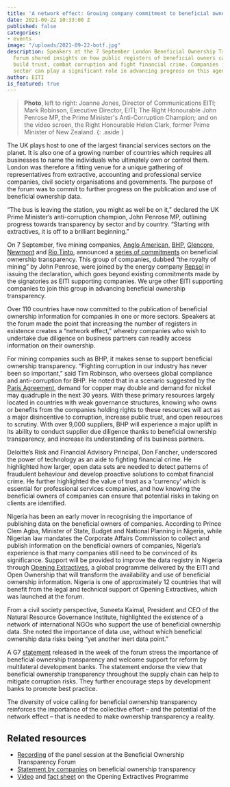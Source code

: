 ```yaml
---
title: 'A network effect: Growing company commitment to beneficial ownership transparency'
date: 2021-09-22 10:33:00 Z
published: false
categories:
- events
image: "/uploads/2021-09-22-botf.jpg"
description: Speakers at the 7 September London Beneficial Ownership Transparency
  Forum shared insights on how public registers of beneficial owners can be used to
  build trust, combat corruption and fight financial crime. Companies in the extractives
  sector can play a significant role in advancing progress on this agenda.
author: EITI
is_featured: true
---
```


> **Photo**, left to right: Joanne Jones, Director of Communications EITI; Mark Robinson, Executive Director, EITI; The Right Honourable John Penrose MP, the Prime Minister's Anti-Corruption Champion; and on the video screen, the Right Honourable Helen Clark, former Prime Minister of New Zealand.
{: .aside }

The UK plays host to one of the largest financial services sectors on the planet. It is also one of a growing number of countries which requires all businesses to name the individuals who ultimately own or control them. London was therefore a fitting venue for a unique gathering of representatives from extractive, accounting and professional service companies, civil society organisations and governments. The purpose of the forum was to commit to further progress on the publication and use of beneficial ownership data.

“The bus is leaving the station, you might as well be on it,” declared the UK Prime Minister’s anti-corruption champion, John Penrose MP, outlining progress towards transparency by sector and by country. “Starting with extractives, it is off to a brilliant beginning.”

On 7 September, five mining companies, [Anglo American](https://eiti.org/supporter/anglo-american), [BHP](https://eiti.org/supporter/bhp), [Glencore](https://eiti.org/supporter/glencore), [Newmont](https://eiti.org/supporter/newmont) and [Rio Tinto](https://eiti.org/supporter/rio-tinto), announced a [series of commitments](https://eiti.org/document/statement-by-companies-on-beneficial-ownership-transparency) on beneficial ownership transparency. This group of companies, dubbed “the royalty of mining” by John Penrose, were joined by the energy company [Repsol](https://eiti.org/supporter/repsol) in issuing the declaration, which goes beyond existing commitments made by the signatories as EITI supporting companies. We urge other EITI supporting companies to join this group in advancing beneficial ownership transparency.

Over 110 countries have now committed to the publication of beneficial ownership information for companies in one or more sectors. Speakers at the forum made the point that increasing the number of registers in existence creates a “network effect,” whereby companies who wish to undertake due diligence on business partners can readily access information on their ownership.

For mining companies such as BHP, it makes sense to support beneficial ownership transparency. “Fighting corruption in our industry has never been so important,” said Tim Robinson, who oversees global compliance and anti-corruption for BHP. He noted that in a scenario suggested by the [Paris Agreement](https://unfccc.int/process-and-meetings/the-paris-agreement/the-paris-agreement), demand for copper may double and demand for nickel may quadruple in the next 30 years. With these primary resources largely located in countries with weak governance structures, knowing who owns or benefits from the companies holding rights to these resources will act as a major disincentive to corruption, increase public trust, and open resources to scrutiny. With over 9,000 suppliers, BHP will experience a major uplift in its ability to conduct supplier due diligence thanks to beneficial ownership transparency, and increase its understanding of its business partners.

Deloitte’s Risk and Financial Advisory Principal, Don Fancher, underscored the power of technology as an aide to fighting financial crime. He highlighted how larger, open data sets are needed to detect patterns of fraudulent behaviour and develop proactive solutions to combat financial crime. He further highlighted the value of trust as a ‘currency’ which is essential for professional services companies, and how knowing the beneficial owners of companies can ensure that potential risks in taking on clients are identified.

Nigeria has been an early mover in recognising the importance of publishing data on the beneficial owners of companies. According to Prince Clem Agba, Minister of State, Budget and National Planning in Nigeria, while Nigerian law mandates the Corporate Affairs Commission to collect and publish information on the beneficial owners of companies, Nigeria’s experience is that many companies still need to be convinced of its significance. Support will be provided to improve the data registry in Nigeria through [Opening Extractives](https://youtu.be/RCUeu1F7mJE), a global programme delivered by the EITI and Open Ownership that will transform the availability and use of beneficial ownership information. Nigeria is one of approximately 12 countries that will benefit from the legal and technical support of Opening Extractives, which was launched at the forum.

From a civil society perspective, Suneeta Kaimal, President and CEO of the Natural Resource Governance Institute, highlighted the existence of a network of international NGOs who support the use of beneficial ownership data. She noted the importance of data use, without which beneficial ownership data risks being “yet another inert data point.”

A G7 [statement](https://www.gov.uk/government/publications/g7-interior-and-security-ministers-meeting-september-2021/annex-3-statement-against-corruption-and-kleptocracies-accessible-version) released in the week of the forum stress the importance of beneficial ownership transparency and welcome support for reform by multilateral development banks. The statement endorse the view that beneficial ownership transparency throughout the supply chain can help to mitigate corruption risks. They further encourage steps by development banks to promote best practice.

The diversity of voice calling for beneficial ownership transparency reinforces the importance of the collective effort – and the potential of the network effect – that is needed to make ownership transparency a reality.

## Related resources

* [Recording](https://www.youtube.com/watch?v=bWx4dS-lR84&t=5s) of the panel session at the Beneficial Ownership Transparency Forum
* [Statement by companies](https://eiti.org/document/statement-by-companies-on-beneficial-ownership-transparency) on beneficial ownership transparency
* [Video](https://youtu.be/RCUeu1F7mJE) and [fact sheet](https://eiti.org/files/documents/opening_extractives_fact_sheet_final.pdf) on the Opening Extractives Programme